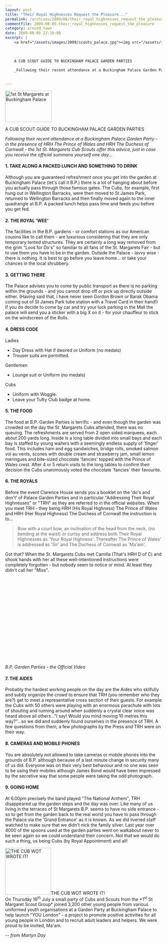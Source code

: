 ```yaml
---
layout: post
title: "Their Royal Highnesses Request the Pleasure..."
permalink: /archives/2009/08/their_royal_highnesses_request_the_pleasure.html
commentfile: 2009-08-05-their_royal_highnesses_request_the_pleasure
category: around_town
date: 2009-08-05 22:16:08
excerpt: |
    <a href="/assets/images/2009/scouts_palace.jpg"><img src="/assets/images/2009/scouts_palace-thumb.jpg" width="150" height="100" alt="1st St Margarets at Buckingham Palace" class="photo right" /></a>
    
    
    
    A CUB SCOUT GUIDE TO BUCKINGHAM PALACE GARDEN PARTIES
    
    _Following their recent attendance at a Buckingham Palace Garden Party - in the presence of HRH The Prince of Wales and HRH The Duchess of Cornwall - the 1st St. Margarets Cub Scouts offer this advice, just in case you receive the official summons yourself one day..._
    

---
```


<a href="/assets/images/2009/scouts_palace.jpg"><img src="/assets/images/2009/scouts_palace-thumb.jpg" width="150" height="100" alt="1st St Margarets at Buckingham Palace" class="photo right" /></a>

A CUB SCOUT GUIDE TO BUCKINGHAM PALACE GARDEN PARTIES

*Following their recent attendance at a Buckingham Palace Garden Party - in the presence of HRH The Prince of Wales and HRH The Duchess of Cornwall - the 1st St. Margarets Cub Scouts offer this advice, just in case you receive the official summons yourself one day...*

#### 1. TAKE ALONG A PACKED LUNCH AND SOMETHING TO DRINK

Although you are guaranteed refreshment once you get into the garden at Buckingham Palace (let's call it B.P.) there is a lot of hanging about before you actually pass through those famous gates. The Cubs, for example, first hung out in Wellington Barracks, were then moved to St James Park, returned to Wellington Barracks and then finally moved again to the inner quadrangle at B.P. A packed lunch helps pass time and feeds you before you get fed.

#### 2. THE ROYAL 'WEE'

The facilities in the B.P. gardens - or comfort stations as our American cousins like to call them - are luxurious considering that they are only temporary tented structures. They are certainly a long way removed from the grim "Loos for Do's" so familiar to all fans of the St. Margarets Fair - but to use them you have to be in the garden. Outside the Palace - lavvy wise - there is nothing. It is best to go before you leave home... or take your chances in the local shrubbery.

#### 3. GETTING THERE

The Palace advises you to come by public transport as there is no parking within the grounds - and you cannot drop off or pick up directly outside either. (Having said that, I have never seen Gordon Brown or Barak Obama coming out of St James Park tube station with a Travel Card in their hand!) If you do decide to come by car and try your luck parking in the Mall the palace will send you a sticker with a big X on it - for your chauffeur to stick on the windscreen of the Rolls.

#### 4. DRESS CODE

Ladies

-   Day Dress with Hat if desired or Uniform (no medals)
-   Trouser suits are permitted.

Gentlemen

-   Lounge suit or Uniform (no medals)

Cubs

-   Uniform with Woggle.
-   Leave your Tufty Club badge at home.

#### 5. THE FOOD

The food at B.P. Garden Parties is terrific - and even though the garden was crowded on the day the St. Margarets Cubs attended, there was no queuing. The refreshments are served from 2 open sided marquees, each about 200 yards long. Inside is a long table divided into small bays and each bay is staffed by young waiters with a seemingly endless supply of 'finger' food. This includes ham and egg sandwiches, bridge rolls, smoked salmon vol au vents, scones with double cream and strawberry jam, small lemon meringues and bite-sized chocolate 'fancies' topped with the Prince of Wales crest. After 4 or 5 return visits to the long tables to confirm their decision the Cubs unanimously voted the chocolate 'fancies' their favourite.

#### 6. THE ROYALS

Before the event Clarence House sends you a booklet on the 'do's and don't' of Palace Garden Parties and in particular "Addressing Their Royal Highnesses" or "TRH" as they are referred to in the official websites. When you meet TRH - they being HRH (His Royal Highness) The Prince of Wales and HRH (Her Royal Highness) The Duchess of Cornwall the instruction is to...

> Bow with a court bow, an inclination of the head from the neck, (no bending at the waist) or curtsy and address both Their Royal Highnesses as 'Your Royal Highness'. Thereafter The Prince of Wales' is addressed as 'Sir' and The Duchess of Cornwall as 'Ma'am'.

Got that? When the St. Margarets Cubs met Camilla (That's HRH D of C) and shook hands with her all these well-intentioned instructions were completely forgotten - but nobody seem to notice or mind. At least they didn't call her "Miss".

<object width="320" height="265">
<param name="movie" value="/assets/images/2009/gKiOcdM6Gbk&hl=en&fs=1&"></param><param name="allowFullScreen" value="true"></param><param name="allowscriptaccess" value="always"></param><embed src="http://www.youtube.com/v/gKiOcdM6Gbk&hl=en&fs=1&" type="application/x-shockwave-flash" allowscriptaccess="always" allowfullscreen="true" width="320" height="265"></embed></object>

*B.P. Garden Parties - the Official Video*

#### 7. THE AIDES

Probably the hardest working people on the day are the Aides who skilfully and subtly organize the crowd to ensure that TRH (you remember who they are?) get to meet a representative cross section of their guests. For example the Cubs with 50 others were playing with an enormous parachute with lots of shouting and running around when suddenly a crystal clear voice was heard above all others..."I say! Would you mind moving 10 metres this way?"...so we did and suddenly found ourselves in the presence of TRH. A few questions from them, a few photographs by the Press and TRH were on their way.

#### 8. CAMERAS AND MOBILE PHONES

You are absolutely not allowed to take cameras or mobile phones into the grounds of B.P. although because of a last minute change in security many of us did. Everyone was on their very best behaviour and no one was seen to be using their mobiles although James Bond would have been impressed by the secretive way that some people were taking the odd photograph.

#### 9. GOING HOME

At 6.00pm precisely the band played "The National Anthem", TRH disappeared up the garden steps and the day was over. Like many of us living in the terraces of St Margarets B.P. seems to have no side entrance - so to get from the garden back to the real world you have to pass through the Palace via the 'Grand Entrance' as it is known. As we did liveried staff watched to make sure that we didn't nick the family silver. Last year over 4000 of the spoons used at the garden parties went on walkabout never to be seen again so we could understand their concern. Not that we would do such a thing, us being Cubs (by Royal Appointment) and all!

<div markdown="1" class="img_caption right">
<a href="/assets/images/2009/wolf_clubs_1953.jpg"><img src="/assets/images/2009/wolf_clubs_1953-thumb.jpg" width="147" height="150" alt="THE CUB WOT WROTE IT!" class="photo" /></a><span>THE CUB WOT WROTE IT!</span>

</div>
On Thursday 16<sup>th</sup> July a small party of Cubs and Scouts from the *1<sup>st</sup> St Margaret Scout Group* joined 3,200 other young people from various uniformed youth organisations at a Garden Party at Buckingham Palace to help launch "YOU London" - a project to promote positive activities for all young people in London and to recruit adult leaders and helpers. We were proud to be invited, Ma'am.

<cite>-- from Martyn Day</cite>
